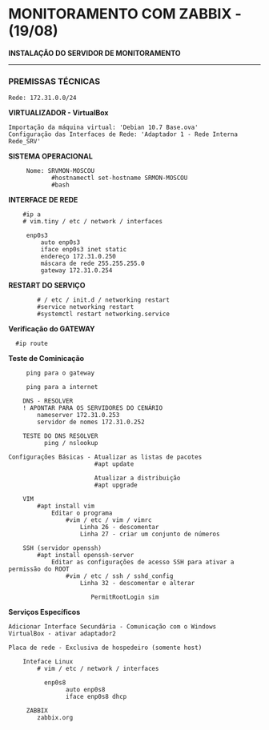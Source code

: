 # MONITORAMENTO COM ZABBIX - (19/08)

 **INSTALAÇÃO DO SERVIDOR DE MONITORAMENTO**


----------------------------------------------------------------------------


### PREMISSAS TÉCNICAS
    Rede: 172.31.0.0/24


**VIRTUALIZADOR - VirtualBox**

    Importação da máquina virtual: 'Debian 10.7 Base.ova'
    Configuração das Interfaces de Rede: 'Adaptador 1 - Rede Interna Rede_SRV'
           

**SISTEMA OPERACIONAL**
```
     Nome: SRVMON-MOSCOU
            #hostnamectl set-hostname SRMON-MOSCOU
            #bash
```

**INTERFACE DE REDE**

        #ip a
        # vim.tiny / etc / network / interfaces

         enp0s3 
             auto enp0s3
             iface enp0s3 inet static
             endereço 172.31.0.250
             máscara de rede 255.255.255.0
             gateway 172.31.0.254

**RESTART DO SERVIÇO**

            # / etc / init.d / networking restart
            #service networking restart
            #systemctl restart networking.service


**Verificação do GATEWAY**

      #ip route


**Teste de Cominicação**

         ping para o gateway
            
         ping para a internet

        DNS - RESOLVER
        ! APONTAR PARA OS SERVIDORES DO CENÁRIO
            nameserver 172.31.0.253
            servidor de nomes 172.31.0.252

        TESTE DO DNS RESOLVER
              ping / nslookup 

    Configurações Básicas - Atualizar as listas de pacotes
                            #apt update

                            Atualizar a distribuição
                            #apt upgrade

        VIM 
            #apt install vim
                Editar o programa
                    #vim / etc / vim / vimrc
                        Linha 26 - descomentar
                        Linha 27 - criar um conjunto de números

        SSH (servidor openssh)
            #apt install openssh-server
                Editar as configurações de acesso SSH para ativar a permissão do ROOT
                    #vim / etc / ssh / sshd_config
                        Linha 32 - descomentar e alterar
                                   
                           PermitRootLogin sim

**Serviços Específicos**
        
    Adicionar Interface Secundária - Comunicação com o Windows
    VirtualBox - ativar adaptador2
            
    Placa de rede - Exclusiva de hospedeiro (somente host)

        Inteface Linux
            # vim / etc / network / interfaces
                
              enp0s8
                    auto enp0s8
                    iface enp0s8 dhcp
                    
         ZABBIX
            zabbix.org
